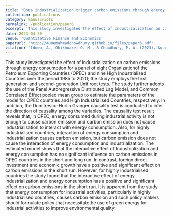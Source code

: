```yaml
---
title: "Does industrialization trigger carbon emissions through energy consumption? Evidence from OPEC countries and high industrialised countries"
collection: publications
category: manuscripts
permalink: /publication/paper6
excerpt: 'This study investigated the effect of Industrialization on carbon emissions through energy consumption for a panel of.........'
date: 2023-04-30
venue: 'Quantitative Finance and Economics'
paperurl: 'http://munemahmadchowdhury.github.io/files/paper6.pdf'
citation: 'Idowu, A., Ohikhuare, O. M., & Chowdhury, M. A. (2023). &quot; Does industrialization trigger carbon emissions through energy consumption? Evidence from OPEC countries and high industrialised countries.&quot; <i>Quantitative Finance and Economics</i>. 7(1), 165-186.'
---
```


This study investigated the effect of Industrialization on carbon emissions through energy consumption for a panel of eight Organizationof the Petroleum Exporting Countries (OPEC) and nine High Industrialised Countries over the period 1985 to 2020; the study employs the first generation and second-generation Unit root tests. The study further adopts the use of the Panel Autoregressive Distributed Lag Model, and Common Correlated Effect pooled mean group to estimate the parameters of the model for OPEC countries and High Industrialised Countries, respectively. In addition, the Dumitrescu-Hurlin Granger causality test is conducted to infer the direction of causality among the variables. The causality test result reveals that, in OPEC, energy consumed during industrial activity is not enough to cause carbon emission and carbon emission does not cause industrialisation to interact with energy consumption. Also, for highly industrialised countries, interaction of energy consumption and industrialization causes carbon emission, but carbon emission does not cause the interaction of energy consumption and industrialization. The estimated model shows that the interactive effect of Industrialization and energy consumption has no significant influence on carbon emissions in OPEC countries in the short and long run. In contrast, foreign direct investment and economic growth have a positive and significant effect on carbon emissions in the short run. However, for highly industrialised countries the study found that the interactive effect of energy industrialization and energy consumption has a positive and significant effect on carbon emissions in the short run. It is apparent from the study that energy consumption for industrial activities, particularly in highly industrialised countries, causes carbon emission and such policy makers should formulate policy that necessitatethe use of green energy for industrial activities to improve environmental quality.  
